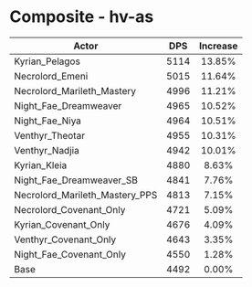 # Composite - hv-as
| Actor | DPS | Increase |
|---|:---:|:---:|
|Kyrian_Pelagos|5114|13.85%|
|Necrolord_Emeni|5015|11.64%|
|Necrolord_Marileth_Mastery|4996|11.21%|
|Night_Fae_Dreamweaver|4965|10.52%|
|Night_Fae_Niya|4964|10.51%|
|Venthyr_Theotar|4955|10.31%|
|Venthyr_Nadjia|4942|10.01%|
|Kyrian_Kleia|4880|8.63%|
|Night_Fae_Dreamweaver_SB|4841|7.76%|
|Necrolord_Marileth_Mastery_PPS|4813|7.15%|
|Necrolord_Covenant_Only|4721|5.09%|
|Kyrian_Covenant_Only|4676|4.09%|
|Venthyr_Covenant_Only|4643|3.35%|
|Night_Fae_Covenant_Only|4550|1.28%|
|Base|4492|0.00%|
